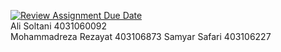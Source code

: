 [![Review Assignment Due Date](https://classroom.github.com/assets/deadline-readme-button-22041afd0340ce965d47ae6ef1cefeee28c7c493a6346c4f15d667ab976d596c.svg)](https://classroom.github.com/a/iDQJgb-p)
<br>Ali Soltani 4031060092 <br>
Mohammadreza Rezayat 403106873
Samyar Safari 403106227
